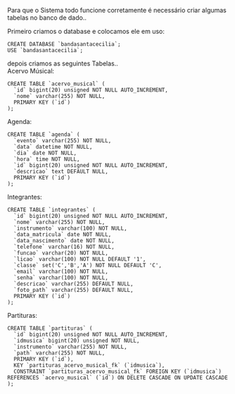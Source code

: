 Para que o Sistema todo funcione corretamente é necessário criar algumas tabelas no banco de dado..

Primeiro criamos o database e colocamos ele em uso:
```
CREATE DATABASE `bandasantacecilia`;
USE `bandasantacecilia`;
```

depois criamos as seguintes Tabelas.. <br>
Acervo Músical:
```
CREATE TABLE `acervo_musical` (
  `id` bigint(20) unsigned NOT NULL AUTO_INCREMENT,
  `nome` varchar(255) NOT NULL,
  PRIMARY KEY (`id`)
);
```

Agenda:
```
CREATE TABLE `agenda` (
  `evento` varchar(255) NOT NULL,
  `data` datetime NOT NULL,
  `dia` date NOT NULL,
  `hora` time NOT NULL,
  `id` bigint(20) unsigned NOT NULL AUTO_INCREMENT,
  `descricao` text DEFAULT NULL,
  PRIMARY KEY (`id`)
);
```

Integrantes:
```
CREATE TABLE `integrantes` (
  `id` bigint(20) unsigned NOT NULL AUTO_INCREMENT,
  `nome` varchar(255) NOT NULL,
  `instrumento` varchar(100) NOT NULL,
  `data_matricula` date NOT NULL,
  `data_nascimento` date NOT NULL,
  `telefone` varchar(16) NOT NULL,
  `funcao` varchar(20) NOT NULL,
  `licao` varchar(100) NOT NULL DEFAULT '1',
  `classe` set('C','B','A') NOT NULL DEFAULT 'C',
  `email` varchar(100) NOT NULL,
  `senha` varchar(100) NOT NULL,
  `descricao` varchar(255) DEFAULT NULL,
  `foto_path` varchar(255) DEFAULT NULL,
  PRIMARY KEY (`id`)
);
```

Partituras:
```
CREATE TABLE `partituras` (
  `id` bigint(20) unsigned NOT NULL AUTO_INCREMENT,
  `idmusica` bigint(20) unsigned NOT NULL,
  `instrumento` varchar(255) NOT NULL,
  `path` varchar(255) NOT NULL,
  PRIMARY KEY (`id`),
  KEY `partituras_acervo_musical_fk` (`idmusica`),
  CONSTRAINT `partituras_acervo_musical_fk` FOREIGN KEY (`idmusica`) REFERENCES `acervo_musical` (`id`) ON DELETE CASCADE ON UPDATE CASCADE
);
```
